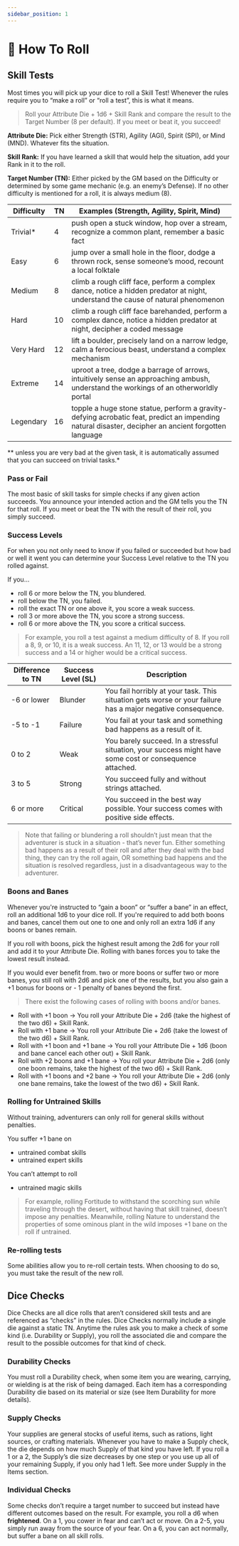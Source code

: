 ```yaml
---
sidebar_position: 1
---
```


# 🎲 How To Roll

## Skill Tests

Most times you will pick up your dice to roll a Skill Test! Whenever the rules require you to “make a roll” or “roll a test”, this is what it means.

> Roll your Attribute Die + 1d6 + Skill Rank and compare the result to the Target Number (8 per default). If you meet or beat it, you succeed!
> 

**Attribute Die:** Pick either Strength (STR), Agility (AGI), Spirit (SPI), or Mind (MND). Whatever fits the situation.

**Skill Rank:** If you have learned a skill that would help the situation, add your Rank in it to the roll.

**Target Number (TN):** Either picked by the GM based on the Difficulty or determined by some game mechanic (e.g. an enemy’s Defense). If no other difficulty is mentioned for a roll, it is always medium (8).

| Difficulty | TN | Examples (Strength, Agility, Spirit, Mind) |
| --- | --- | --- |
| Trivial* | 4 | push open a stuck window, hop over a stream, recognize a common plant, remember a basic fact |
| Easy | 6 | jump over a small hole in the floor, dodge a thrown rock, sense someone’s mood, recount a local folktale |
| Medium | 8 | climb a rough cliff face, perform a complex dance, notice a hidden predator at night, understand the cause of natural phenomenon |
| Hard | 10 | climb a rough cliff face barehanded, perform a complex dance, notice a hidden predator at night, decipher a coded message |
| Very Hard | 12 | lift a boulder, precisely land on a narrow ledge, calm a ferocious beast, understand a complex mechanism |
| Extreme | 14 | uproot a tree, dodge a barrage of arrows, intuitively sense an approaching ambush, understand the workings of an otherworldly portal |
| Legendary | 16 | topple a huge stone statue, perform a gravity-defying acrobatic feat, predict an impending natural disaster, decipher an ancient forgotten language |

** unless you are very bad at the given task, it is automatically assumed that you can succeed on trivial tasks.*

### Pass or Fail

The most basic of skill tasks for simple checks if any given action succeeds. You announce your intended action and the GM tells you the TN for that roll. If you meet or beat the TN with the result of their roll, you simply succeed.

### Success Levels

For when you not only need to know if you failed or succeeded but how bad or well it went you can determine your Success Level relative to the TN you rolled against.

If you…

- roll 6 or more below the TN, you blundered.
- roll below the TN, you failed.
- roll the exact TN or one above it, you score a weak success.
- roll 3 or more above the TN, you score a strong success.
- roll 6 or more above the TN, you score a critical success.

> For example, you roll a test against a medium difficulty of 8. If you roll a 8, 9, or 10, it is a weak success. An 11, 12, or 13 would be a strong success and a 14 or higher would be a critical success.
> 

| Difference to TN | Success Level (SL) | Description |
| --- | --- | --- |
| -6 or lower | Blunder | You fail horribly at your task. This situation gets worse or your failure has a major negative consequence. |
| -5 to -1 | Failure | You fail at your task and something bad happens as a result of it. |
| 0 to 2 | Weak | You barely succeed. In a stressful situation, your success might have some cost or consequence attached. |
| 3 to 5 | Strong | You succeed fully and without strings attached. |
| 6 or more | Critical | You succeed in the best way possible. Your success comes with positive side effects. |

> Note that failing or blundering a roll shouldn’t just mean that the adventurer is stuck in a situation - that’s never fun. Either something bad happens as a result of their roll and after they deal with the bad thing, they can try the roll again, OR something bad happens and the situation is resolved regardless, just in a disadvantageous way to the adventurer.
> 

### Boons and Banes

Whenever you're instructed to “gain a boon” or “suffer a bane” in an effect, roll an additional 1d6 to your dice roll. If you're required to add both boons and banes, cancel them out one to one and only roll an extra 1d6 if any boons or banes remain. 

If you roll with boons, pick the highest result among the 2d6 for your roll and add it to your Attribute Die. Rolling with banes forces you to take the lowest result instead.

If you would ever benefit from. two or more boons or suffer two or more banes, you still roll with 2d6 and pick one of the results, but you also gain a +1 bonus for boons or - 1 penalty of banes beyond the first. 

> There exist the following cases of rolling with boons and/or banes.
- Roll with +1 boon → You roll your Attribute Die + 2d6 (take the highest of the two d6) + Skill Rank.
- Roll with +1 bane → You roll your Attribute Die + 2d6 (take the lowest of the two d6) + Skill Rank.
- Roll with +1 boon and +1 bane → You roll your Attribute Die + 1d6 (boon and bane cancel each other out) + Skill Rank.
- Roll with +2 boons and +1 bane → You roll your Attribute Die + 2d6 (only one boon remains, take the highest of the two d6) + Skill Rank.
- Roll with +1 boons and +2 bane → You roll your Attribute Die + 2d6 (only one bane remains, take the lowest of the two d6) + Skill Rank.
> 

### Rolling for Untrained Skills

Without training, adventurers can only roll for general skills without penalties.

You suffer +1 bane on

- untrained combat skills
- untrained expert skills

You can’t attempt to roll

- untrained magic skills

> For example, rolling Fortitude to withstand the scorching sun while traveling through the desert, without having that skill trained, doesn’t impose any penalties. Meanwhile, rolling Nature to understand the properties of some ominous plant in the wild imposes +1 bane on the roll if untrained.
> 

### Re-rolling tests

Some abilities allow you to re-roll certain tests. When choosing to do so, you must take the result of the new roll.

## Dice Checks

Dice Checks are all dice rolls that aren’t considered skill tests and are referenced as “checks” in the rules. Dice Checks normally include a single die against a static TN. Anytime the rules ask you to make a check of some kind (i.e. Durability or Supply), you roll the associated die and compare the result to the possible outcomes for that kind of check.

### Durability Checks

You must roll a Durability check, when some item you are wearing, carrying, or wielding is at the risk of being damaged. Each item has a corresponding Durability die based on its material or size (see Item Durability for more details).

### Supply Checks

Your supplies are general stocks of useful items, such as rations, light sources, or crafting materials. Whenever you have to make a Supply check, the die depends on how much Supply of that kind you have left. If you roll a 1 or a 2, the Supply’s die size decreases by one step or you use up all of your remaining Supply, if you only had 1 left. See more under Supply in the Items section.

### Individual Checks

Some checks don’t require a target number to succeed but instead have different outcomes based on the result. For example, you roll a d6 when **frightened**. On a 1, you cower in fear and can’t act or move. On a 2-5, you simply run away from the source of your fear. On a 6, you can act normally, but suffer a bane on all skill rolls.
